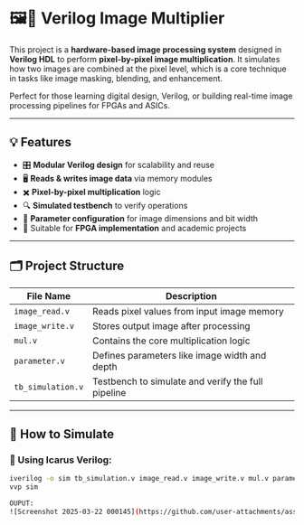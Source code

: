 # 🖼️🔢 Verilog Image Multiplier

This project is a **hardware-based image processing system** designed in **Verilog HDL** to perform **pixel-by-pixel image multiplication**. It simulates how two images are combined at the pixel level, which is a core technique in tasks like image masking, blending, and enhancement.

Perfect for those learning digital design, Verilog, or building real-time image processing pipelines for FPGAs and ASICs.

---

## 💡 Features

- 🎛️ **Modular Verilog design** for scalability and reuse
- 🖥️ **Reads & writes image data** via memory modules
- ✖️ **Pixel-by-pixel multiplication** logic
- 🔍 **Simulated testbench** to verify operations
- 📄 **Parameter configuration** for image dimensions and bit width
- 🧪 Suitable for **FPGA implementation** and academic projects

---

## 🗂️ Project Structure

| File Name         | Description                                        |
|-------------------|----------------------------------------------------|
| `image_read.v`    | Reads pixel values from input image memory         |
| `image_write.v`   | Stores output image after processing               |
| `mul.v`           | Contains the core multiplication logic             |
| `parameter.v`     | Defines parameters like image width and depth      |
| `tb_simulation.v` | Testbench to simulate and verify the full pipeline |

---

## 🔧 How to Simulate

### 🧪 Using Icarus Verilog:

```bash
iverilog -o sim tb_simulation.v image_read.v image_write.v mul.v parameter.v
vvp sim

OUPUT:
![Screenshot 2025-03-22 000145](https://github.com/user-attachments/assets/4efa4e78-ff41-4c04-871d-3bc7cf2bc634)

